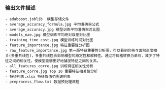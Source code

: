 ### 输出文件描述
    - adaboost.joblib  模型存储文件
    - average_accuracy_formula.jpg 平均准确率公式
    - average_accuracy.jpg 模型训练平均准确率对比图
    - models_mae.jpg 模型训练平均绝对误差对比图
    - training_time_cost.jpg 模型训练时间对比图
    - feature_importance.jpg 特征重要性分析图
    - raw_feature_importance.jpg 第一版特征重要性分析图，可以看到价格与面积高度相关(多重共线性)，多重共线性会影响模型的稳定性和解释性。通过将价格转换为单价，减少了特征之间的相关性，使模型能够更好地捕捉特征之间的关系。
    - all_features_corre.jpg 训练特征相关性分析    
    - feature_corre.jpg Top 10 重要特征相关性分析
    - 特征列表.xlsx 特征取值范围说明表
    - preprocess_flow.txt 数据预处理流程
